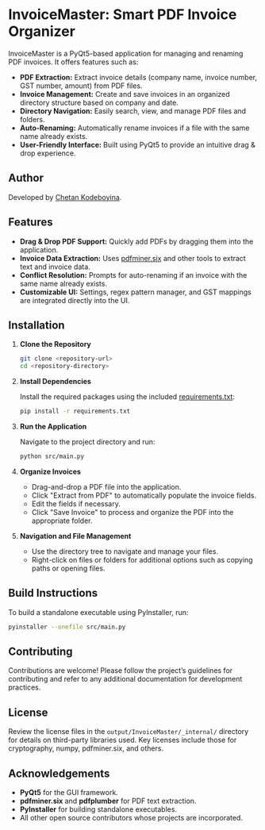 # InvoiceMaster: Smart PDF Invoice Organizer

InvoiceMaster is a PyQt5-based application for managing and renaming PDF invoices. It offers features such as:

- **PDF Extraction:** Extract invoice details (company name, invoice number, GST number, amount) from PDF files.
- **Invoice Management:** Create and save invoices in an organized directory structure based on company and date.
- **Directory Navigation:** Easily search, view, and manage PDF files and folders.
- **Auto-Renaming:** Automatically rename invoices if a file with the same name already exists.
- **User-Friendly Interface:** Built using PyQt5 to provide an intuitive drag & drop experience.


## Author

Developed by [Chetan Kodeboyina](https://github.com/your-github-username).


## Features

- **Drag & Drop PDF Support:** Quickly add PDFs by dragging them into the application.
- **Invoice Data Extraction:** Uses [pdfminer.six](d:\PDF_save\output\InvoiceMaster\_internal\pdfminer.six-20231228.dist-info\METADATA) and other tools to extract text and invoice data.
- **Conflict Resolution:** Prompts for auto-renaming if an invoice with the same name already exists.
- **Customizable UI:** Settings, regex pattern manager, and GST mappings are integrated directly into the UI.

## Installation

1. **Clone the Repository**

   ```sh
   git clone <repository-url>
   cd <repository-directory>
   ```

2. **Install Dependencies**

   Install the required packages using the included [requirements.txt](d:\PDF_save\requirements.txt):

   ```sh
   pip install -r requirements.txt
   ```


1. **Run the Application**

   Navigate to the project directory and run:

   ```sh
   python src/main.py
   ```

2. **Organize Invoices**

   - Drag-and-drop a PDF file into the application.
   - Click "Extract from PDF" to automatically populate the invoice fields.
   - Edit the fields if necessary.
   - Click "Save Invoice" to process and organize the PDF into the appropriate folder.

3. **Navigation and File Management**

   - Use the directory tree to navigate and manage your files.
   - Right-click on files or folders for additional options such as copying paths or opening files.

## Build Instructions

To build a standalone executable using PyInstaller, run:

```sh
pyinstaller --onefile src/main.py
```

## Contributing

Contributions are welcome! Please follow the project’s guidelines for contributing and refer to any additional documentation for development practices.

## License

Review the license files in the `output/InvoiceMaster/_internal/` directory for details on third-party libraries used. Key licenses include those for cryptography, numpy, pdfminer.six, and others.

## Acknowledgements

- **PyQt5** for the GUI framework.
- **pdfminer.six** and **pdfplumber** for PDF text extraction.
- **PyInstaller** for building standalone executables.
- All other open source contributors whose projects are incorporated.
